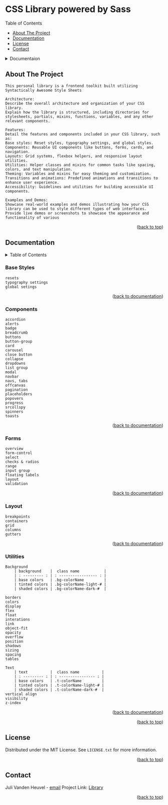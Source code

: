 # CSS Library powered by Sass


<summary>Table of Contents</summary>
    <ul>
        <li><a href="#about-the-project">About The Project</a></li>
        <li><a href="#documentation">Documentation</a></li>
        <li><a href="#license">License</a></li>
        <li><a href="#contact">Contact</a></li>
    </ul>

<details>
<summary>Documentaion</summary>
    <ol>
        <li>
            <a href="#utilities">Utilities</a>
        </li>
        <li>
            <a href="#components">Components</a>
        </li>
    </ol>
</details>

<!-- ABOUT THE PROJECT -->
## About The Project
    This personal library is a frontend toolkit built utilizing Syntactically Awesome Style Sheets

    Architecture:
    Describe the overall architecture and organization of your CSS library.
    Explain how the library is structured, including directories for stylesheets, partials, mixins, functions, variables, and any other relevant components.

    Features:
    Detail the features and components included in your CSS library, such as:
    Base styles: Reset styles, typography settings, and global styles.
    Components: Reusable UI components like buttons, forms, cards, and navigation.
    Layouts: Grid systems, flexbox helpers, and responsive layout utilities.
    Utilities: Helper classes and mixins for common tasks like spacing, colors, and text manipulation.
    Theming: Variables and mixins for easy theming and customization.
    Transitions and animations: Predefined animations and transitions to enhance user experience.
    Accessibility: Guidelines and utilities for building accessible UI components.

    Examples and Demos:
    Showcase real-world examples and demos illustrating how your CSS library can be used to style different types of web interfaces.
    Provide live demos or screenshots to showcase the appearance and functionality of various 

    
<p align="right">(<a href="#css-library-powered-by-sass">back to top</a>)</p>


<!-- Documentation -->
## Documentation
<details>
    <summary>Table of Contents</summary>
        <ol>
            <li>
                <a href="#base-styles">Base Styles</a>
            </li>
            <li>
                <a href="#components">Components</a>
            </li>
            <li>
                <a href="#forms">Forms</a>
            </li>
            <li>
                <a href="#layout">Layout</a>
            </li>
            <li>
                <a href="#utilities">Utilities</a>
            </li>
        </ol>
</details>

### Base Styles
    resets
    typography settings
    global setings

<p align="right">(<a href="#documentation">back to documentation</a>)</p>


### Components
    accordion
    alerts
    badge
    breadcrumb
    buttons
    button-group
    card
    carousel
    close button
    collapse
    dropdowns
    list group
    modal
    navbar
    navs, tabs
    offcanvas
    pagination
    placeholders
    popovers
    progress
    srcollspy
    spinners
    toasts

<p align="right">(<a href="#documentation">back to documentation</a>)</p>


### Forms
    overview
    form-control
    select
    checks & radios
    range
    input group
    floating labels
    layout
    validation

<p align="right">(<a href="#documentation">back to documentation</a>)</p>


### Layout
    breakpoints
    containers
    grid
    columns
    gutters

<p align="right">(<a href="#documentation">back to documentation</a>)</p>


### Utilities
    Background
        | background    |  class name           | 
        | : --------- : | : ----------------- : |
        | base colors   | .bg-colorName         |
        | tinted colors | .bg-colorName-light-# |
        | shaded colors | .bg-colorName-dark-#  |

    borders
    colors
    display
    flex
    float
    interations
    link
    object-fit
    opacity
    overflow
    position
    shadows
    sizing
    spacing
    tables

    Text
        | text          |  class name          | 
        | : --------- : | : ---------------- : |
        | base colors   | .t-colorName         |
        | tinted colors | .t-colorName-light-# |
        | shaded colors | .t-colorName-dark-#  |
    vertical align
    visibility
    z-index

<p align="right">(<a href="#documentation">back to documentation</a>)</p>

<p align="right">(<a href="#css-library-powered-by-sass">back to top</a>)</p>






<!-- LICENSE -->
## License

Distributed under the MIT License. See `LICENSE.txt` for more information.

<p align="right">(<a href="#css-library-powered-by-sass">back to top</a>)</p>

<!-- CONTACT -->
## Contact

Juli Vanden Heuvel - [email](juli.heuvel@gmail.com)
Project Link: [Library](https://github.com/julivheuvel/Stacks/tree/main/Java_Jingles)

<p align="right">(<a href="#css-library-powered-by-sass">back to top</a>)</p>